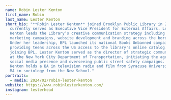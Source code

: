 ```yaml
---
name: Robin Lester Kenton
first_name: Robin
last_name: Lester Kenton
short_bio: "**Robin Lester Kenton** joined Brooklyn Public Library in 2013 and
  currently serves as Executive Vice President for External Affairs. Lester
  Kenton leads the Library’s creative communication strategy including email and
  marketing campaigns, website development and branding across the borough.
  Under her leadership, BPL launched its national Books Unbanned campaign,
  providing teens across the US access to the library's online catalog. Prior to
  joining BPL, Lester Kenton served as the director of strategic communication
  at the New York City Department of Transportation, initiating the agency’s
  social media presence and overseeing public street safety campaigns. Lester
  Kenton holds a BA in television radio and film from Syracuse University and an
  MA in sociology from the New School."
portraits:
  - media: 2024/02/robin-lester-kenton
website: https://www.robinlesterkenton.com/
instagram: lesterhead
---
```

